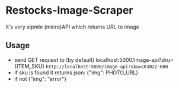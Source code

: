 # Restocks-Image-Scraper
It's very sipmle (micro)API which returns URL to image

## Usage
- send GET request to (by default) localhost:5000/image-api?sku={ITEM_SKU}
`http://localhost:5000/image-api?sku=CK3022-600`
- if sku is found it returns json: {"img": PHOTO_URL}
- if not {"img": "error"}